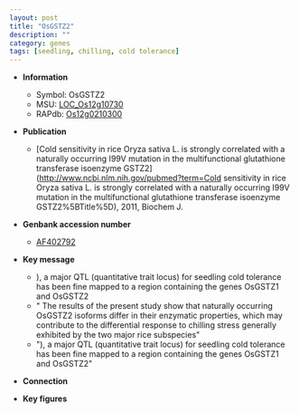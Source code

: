 ```yaml
---
layout: post
title: "OsGSTZ2"
description: ""
category: genes
tags: [seedling, chilling, cold tolerance]
---
```


* **Information**  
    + Symbol: OsGSTZ2  
    + MSU: [LOC_Os12g10730](http://rice.plantbiology.msu.edu/cgi-bin/ORF_infopage.cgi?orf=LOC_Os12g10730)  
    + RAPdb: [Os12g0210300](http://rapdb.dna.affrc.go.jp/viewer/gbrowse_details/irgsp1?name=Os12g0210300)  

* **Publication**  
    + [Cold sensitivity in rice Oryza sativa L. is strongly correlated with a naturally occurring I99V mutation in the multifunctional glutathione transferase isoenzyme GSTZ2](http://www.ncbi.nlm.nih.gov/pubmed?term=Cold sensitivity in rice Oryza sativa L. is strongly correlated with a naturally occurring I99V mutation in the multifunctional glutathione transferase isoenzyme GSTZ2%5BTitle%5D), 2011, Biochem J.

* **Genbank accession number**  
    + [AF402792](http://www.ncbi.nlm.nih.gov/nuccore/AF402792)

* **Key message**  
    + ), a major QTL (quantitative trait locus) for seedling cold tolerance has been fine mapped to a region containing the genes OsGSTZ1 and OsGSTZ2
    + " The results of the present study show that naturally occurring OsGSTZ2 isoforms differ in their enzymatic properties, which may contribute to the differential response to chilling stress generally exhibited by the two major rice subspecies"
    + "), a major QTL (quantitative trait locus) for seedling cold tolerance has been fine mapped to a region containing the genes OsGSTZ1 and OsGSTZ2"

* **Connection**  

* **Key figures**  


